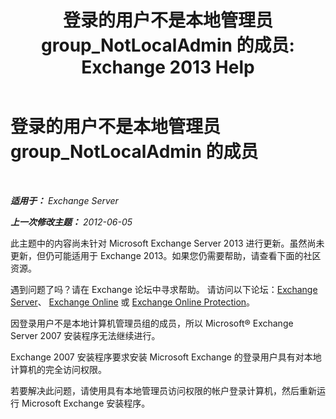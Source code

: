 ﻿---
title: '登录的用户不是本地管理员 group_NotLocalAdmin 的成员: Exchange 2013 Help'
TOCTitle: 登录的用户不是本地管理员 group_NotLocalAdmin 的成员
ms:assetid: d06f0894-b139-49ba-afe3-f58d3bd28e32
ms:mtpsurl: https://technet.microsoft.com/zh-cn/library/ms.exch.setupreadiness.notlocaladmin(v=EXCHG.150)
ms:contentKeyID: 50491718
ms.date: 05/21/2018
mtps_version: v=EXCHG.150
ms.translationtype: MT
---

# 登录的用户不是本地管理员 group\_NotLocalAdmin 的成员

 

_**适用于：** Exchange Server_

_**上一次修改主题：** 2012-06-05_

此主题中的内容尚未针对 Microsoft Exchange Server 2013 进行更新。虽然尚未更新，但仍可能适用于 Exchange 2013。如果您仍需要帮助，请查看下面的社区资源。

遇到问题了吗？请在 Exchange 论坛中寻求帮助。 请访问以下论坛：[Exchange Server](https://go.microsoft.com/fwlink/p/?linkid=60612)、 [Exchange Online](https://go.microsoft.com/fwlink/p/?linkid=267542) 或 [Exchange Online Protection](https://go.microsoft.com/fwlink/p/?linkid=285351)。

因登录用户不是本地计算机管理员组的成员，所以 Microsoft® Exchange Server 2007 安装程序无法继续进行。

Exchange 2007 安装程序要求安装 Microsoft Exchange 的登录用户具有对本地计算机的完全访问权限。

若要解决此问题，请使用具有本地管理员访问权限的帐户登录计算机，然后重新运行 Microsoft Exchange 安装程序。

